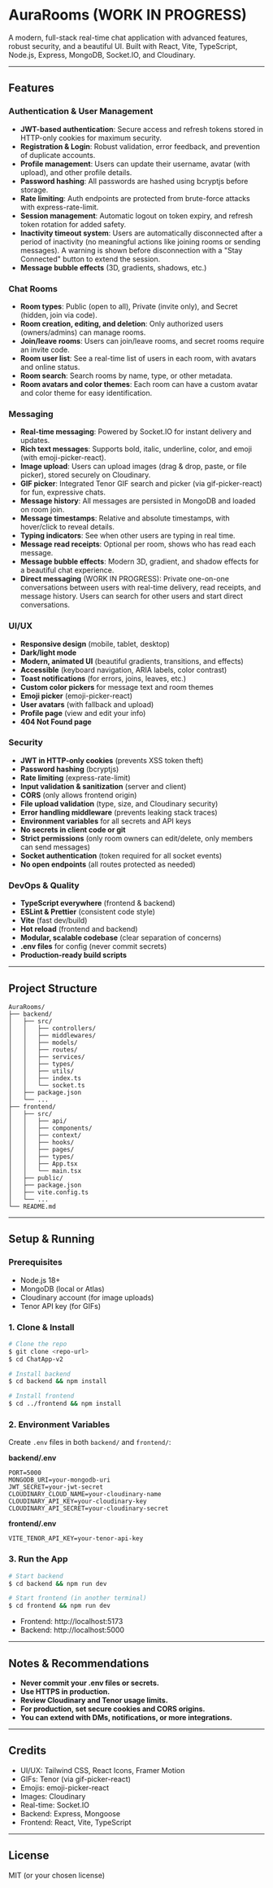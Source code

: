 # AuraRooms (WORK IN PROGRESS)

A modern, full-stack real-time chat application with advanced features, robust security, and a beautiful UI. Built with React, Vite, TypeScript, Node.js, Express, MongoDB, Socket.IO, and Cloudinary.

---

## Features

### Authentication & User Management

- **JWT-based authentication**: Secure access and refresh tokens stored in HTTP-only cookies for maximum security.
- **Registration & Login**: Robust validation, error feedback, and prevention of duplicate accounts.
- **Profile management**: Users can update their username, avatar (with upload), and other profile details.
- **Password hashing**: All passwords are hashed using bcryptjs before storage.
- **Rate limiting**: Auth endpoints are protected from brute-force attacks with express-rate-limit.
- **Session management**: Automatic logout on token expiry, and refresh token rotation for added safety.
- **Inactivity timeout system**: Users are automatically disconnected after a period of inactivity (no meaningful actions like joining rooms or sending messages). A warning is shown before disconnection with a "Stay Connected" button to extend the session.
- **Message bubble effects** (3D, gradients, shadows, etc.)

### Chat Rooms

- **Room types**: Public (open to all), Private (invite only), and Secret (hidden, join via code).
- **Room creation, editing, and deletion**: Only authorized users (owners/admins) can manage rooms.
- **Join/leave rooms**: Users can join/leave rooms, and secret rooms require an invite code.
- **Room user list**: See a real-time list of users in each room, with avatars and online status.
- **Room search**: Search rooms by name, type, or other metadata.
- **Room avatars and color themes**: Each room can have a custom avatar and color theme for easy identification.

### Messaging

- **Real-time messaging**: Powered by Socket.IO for instant delivery and updates.
- **Rich text messages**: Supports bold, italic, underline, color, and emoji (with emoji-picker-react).
- **Image upload**: Users can upload images (drag & drop, paste, or file picker), stored securely on Cloudinary.
- **GIF picker**: Integrated Tenor GIF search and picker (via gif-picker-react) for fun, expressive chats.
- **Message history**: All messages are persisted in MongoDB and loaded on room join.
- **Message timestamps**: Relative and absolute timestamps, with hover/click to reveal details.
- **Typing indicators**: See when other users are typing in real time.
- **Message read receipts**: Optional per room, shows who has read each message.
- **Message bubble effects**: Modern 3D, gradient, and shadow effects for a beautiful chat experience.
- **Direct messaging** (WORK IN PROGRESS): Private one-on-one conversations between users with real-time delivery, read receipts, and message history. Users can search for other users and start direct conversations.

### UI/UX

- **Responsive design** (mobile, tablet, desktop)
- **Dark/light mode**
- **Modern, animated UI** (beautiful gradients, transitions, and effects)
- **Accessible** (keyboard navigation, ARIA labels, color contrast)
- **Toast notifications** (for errors, joins, leaves, etc.)
- **Custom color pickers** for message text and room themes
- **Emoji picker** (emoji-picker-react)
- **User avatars** (with fallback and upload)
- **Profile page** (view and edit your info)
- **404 Not Found page**

### Security

- **JWT in HTTP-only cookies** (prevents XSS token theft)
- **Password hashing** (bcryptjs)
- **Rate limiting** (express-rate-limit)
- **Input validation & sanitization** (server and client)
- **CORS** (only allows frontend origin)
- **File upload validation** (type, size, and Cloudinary security)
- **Error handling middleware** (prevents leaking stack traces)
- **Environment variables** for all secrets and API keys
- **No secrets in client code or git**
- **Strict permissions** (only room owners can edit/delete, only members can send messages)
- **Socket authentication** (token required for all socket events)
- **No open endpoints** (all routes protected as needed)

### DevOps & Quality

- **TypeScript everywhere** (frontend & backend)
- **ESLint & Prettier** (consistent code style)
- **Vite** (fast dev/build)
- **Hot reload** (frontend and backend)
- **Modular, scalable codebase** (clear separation of concerns)
- **.env files** for config (never commit secrets)
- **Production-ready build scripts**

---

## Project Structure

```
AuraRooms/
├── backend/
│   ├── src/
│   │   ├── controllers/
│   │   ├── middlewares/
│   │   ├── models/
│   │   ├── routes/
│   │   ├── services/
│   │   ├── types/
│   │   ├── utils/
│   │   ├── index.ts
│   │   └── socket.ts
│   ├── package.json
│   └── ...
├── frontend/
│   ├── src/
│   │   ├── api/
│   │   ├── components/
│   │   ├── context/
│   │   ├── hooks/
│   │   ├── pages/
│   │   ├── types/
│   │   ├── App.tsx
│   │   └── main.tsx
│   ├── public/
│   ├── package.json
│   ├── vite.config.ts
│   └── ...
└── README.md
```

---

## Setup & Running

### Prerequisites

- Node.js 18+
- MongoDB (local or Atlas)
- Cloudinary account (for image uploads)
- Tenor API key (for GIFs)

### 1. Clone & Install

```bash
# Clone the repo
$ git clone <repo-url>
$ cd ChatApp-v2

# Install backend
$ cd backend && npm install

# Install frontend
$ cd ../frontend && npm install
```

### 2. Environment Variables

Create `.env` files in both `backend/` and `frontend/`:

**backend/.env**

```
PORT=5000
MONGODB_URI=your-mongodb-uri
JWT_SECRET=your-jwt-secret
CLOUDINARY_CLOUD_NAME=your-cloudinary-name
CLOUDINARY_API_KEY=your-cloudinary-key
CLOUDINARY_API_SECRET=your-cloudinary-secret
```

**frontend/.env**

```
VITE_TENOR_API_KEY=your-tenor-api-key
```

### 3. Run the App

```bash
# Start backend
$ cd backend && npm run dev

# Start frontend (in another terminal)
$ cd frontend && npm run dev
```

- Frontend: http://localhost:5173
- Backend: http://localhost:5000

---

## Notes & Recommendations

- **Never commit your .env files or secrets.**
- **Use HTTPS in production.**
- **Review Cloudinary and Tenor usage limits.**
- **For production, set secure cookies and CORS origins.**
- **You can extend with DMs, notifications, or more integrations.**

---

## Credits

- UI/UX: Tailwind CSS, React Icons, Framer Motion
- GIFs: Tenor (via gif-picker-react)
- Emojis: emoji-picker-react
- Images: Cloudinary
- Real-time: Socket.IO
- Backend: Express, Mongoose
- Frontend: React, Vite, TypeScript

---

## License

MIT (or your chosen license)
